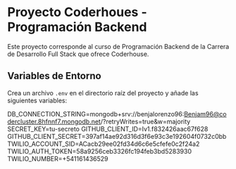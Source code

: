 # Proyecto Coderhoues - Programación Backend

Este proyecto corresponde al curso de Programación Backend de la Carrera de Desarrollo Full Stack que ofrece Coderhouse.

## Variables de Entorno

Crea un archivo `.env` en el directorio raíz del proyecto y añade las siguientes variables:

DB_CONNECTION_STRING=mongodb+srv://benjalorenzo96:Benjam96@codercluster.8hfnnf7.mongodb.net/?retryWrites=true&w=majority
SECRET_KEY=tu-secreto
GITHUB_CLIENT_ID=Iv1.f832426aac67f628
GITHUB_CLIENT_SECRET=397af14ae92d316d3f6e93c3e192604f0732c0bb
TWILIO_ACCOUNT_SID=ACacb29ee02fd34d6c6e5cfefe0c2f24a2
TWILIO_AUTH_TOKEN=58a9256ceb3326fc194feb3bd5283930
TWILIO_NUMBER=+541161436529


